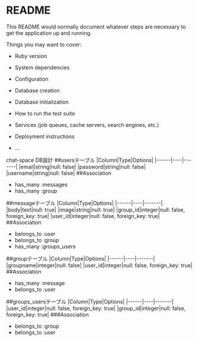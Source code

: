 # README

This README would normally document whatever steps are necessary to get the
application up and running.

Things you may want to cover:

* Ruby version

* System dependencies

* Configuration

* Database creation

* Database initialization

* How to run the test suite

* Services (job queues, cache servers, search engines, etc.)

* Deployment instructions

* ...

chat-space DB設計
##usersテーブル
|Column|Type|Options|
|------|----|-------|
|email|string|null: false|
|password|string|null: false|
|username|string|null: false|
##Association
- has_many :messages
- has_many :group

##messageテーブル
|Column|Type|Options|
|------|----|-------|
|body|text|null: true|
|image|string|null: true|
|group_id|integer|null: false, foreign_key: true|
|user_id|integer|null: false, foreign_key: true|
##Association
- belongs_to :user
- belongs_to :group
- has_many :groups_users


##groupテーブル
|Column|Type|Options|
|------|----|-------|
|groupname|integer|null: false|
|user_id|integer|null: false, foreign_key: true|
##Association
- has_many :message
- belongs_to :user

##groups_usersテーブル
|Column|Type|Options|
|------|----|-------|
|user_id|integer|null: false, foreign_key: true|
|group_id|integer|null: false, foreign_key: true|
###Association
- belongs_to :group
- belongs_to :user